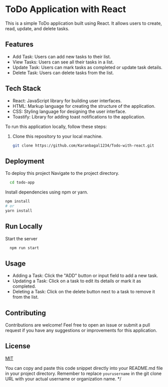 # ToDo Application with React

This is a simple ToDo application built using React. It allows users to create, read, update, and delete tasks.

## Features

- Add Task: Users can add new tasks to their list.
- View Tasks: Users can see all their tasks in a list.
- Update Task: Users can mark tasks as completed or update task details.
- Delete Task: Users can delete tasks from the list.


## Tech Stack

- React: JavaScript library for building user interfaces.
- HTML: Markup language for creating the structure of the application.
- CSS: Styling language for designing the user interface.
- Toastify: Library for adding toast notifications to the application.

To run this application locally, follow these steps:

1. Clone this repository to your local machine.

   ```bash
   git clone https://github.com/Karanbagal1234/Todo-with-react.git
## Deployment

To deploy this project Navigate to the project directory.

```bash
  cd todo-app

```

Install dependencies using npm or yarn.

```bash
npm install
# or
yarn install
```
## Run Locally

Start the server

```bash
  npm run start
```


## Usage

- Adding a Task: Click the "ADD" button or input field to add a new task.
- Updating a Task: Click on a task to edit its details or mark it as completed.
- Deleting a Task: Click on the delete button next to a task to remove it from the list.
## Contributing

Contributions are welcome! Feel free to open an issue or submit a pull request if you have any suggestions or improvements for this application.


## License

[MIT](https://choosealicense.com/licenses/mit/)


You can copy and paste this code snippet directly into your README.md file in your project directory. Remember to replace `yourusername` in the git clone URL with your actual username or organization name. */

